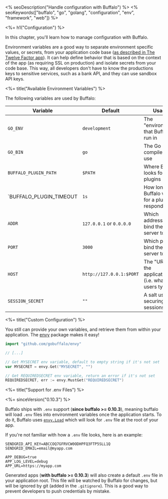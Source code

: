 <% seoDescription("Handle configuration with Buffalo") %>
<% seoKeywords(["buffalo", "go", "golang", "configuration", "env", "framework", "web"]) %>

<%= h1("Configuration") %>

In this chapter, you'll learn how to manage configuration with Buffalo.

Environment variables are a good way to separate environment specific values, or secrets, from your application code base ([as described in The Twelve Factor app](https://12factor.net/config)). It can help define behavior that is based on the context of the app (as requiring SSL on production) and isolate secrets from your code base. This way, all developers don't have to know the productions keys to sensitive services, such as a bank API, and they can use sandbox API keys.

<%= title("Available Environment Variables") %>

The following variables are used by Buffalo:

| Variable                | Default                  | Usage                                                      |
| ---                     | ---                      | ---                                                        |
| `GO_ENV`                | `development`            | The "environment" that Buffalo is run in                   |
| `GO_BIN`                | `go`                     | The Go compiler to use                                     |
| `BUFFALO_PLUGIN_PATH`   | `$PATH`                  | Where Buffalo looks for plugins                            |
| `BUFFALO_PLUGIN_TIMEOUT | `1s`                     | How long Buffalo waits for a plugin to respond             |
| `ADDR`                  | `127.0.0.1` or `0.0.0.0` | Which address to bind the server to                        |
| `PORT`                  | `3000`                   | Which port to bind the server to                           |
| `HOST`                  | `http://127.0.0.1:$PORT` | The "URL" of the application (i.e. what end users type in) |
| `SESSION_SECRET`        | `""`                     | A salt used for securing sessions                          |

<%= title("Custom Configuration") %>

You still can provide your own variables, and retrieve them from within your application. The [envy](https://github.com/gobuffalo/envy) package makes it easy!

```go
import "github.com/gobuffalo/envy"

// [...]

// Get MYSECRET env variable, default to empty string if it's not set
var MYSECRET = envy.Get("MYSECRET", "")

// Get REQUIREDSECRET env variable, return an error if it's not set
REQUIREDSECRET, err := envy.MustGet("REQUIREDSECRET")
```

<%= title("Support for .env Files") %>

<%= sinceVersion("0.10.3") %>

Buffalo ships with `.env` support (**since buffalo >= 0.10.3**), meaning buffalo will load `.env` files into environment variables once the application starts. To do it, Buffalo uses [`envy.Load`](https://github.com/gobuffalo/envy/blob/e613c80275b86293880eddeb27417c9a7c670ff3/envy.go#L53) which will look for `.env` file at the root of your app.

If you're not familiar with how a `.env` file looks, here is an example:

```text
SENDGRID_API_KEY=ABCCOQ7GFRVCW0ODHPFQ3FTP5SLL1Q
SENDGRID_EMAIL=email@myapp.com

APP_DEBUG=true
APP_LOG_LEVEL=debug
APP_URL=https://myapp.com
```

Generated apps (**with buffalo >= 0.10.3**) will also create a default `.env` file in your application root. This file will be watched by Buffalo for changes, but will be ignored by git (added in the `.gitignore`). This is a good way to prevent developers to push credentials by mistake.
